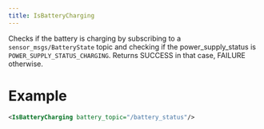 ```yaml
---
title: IsBatteryCharging
---
```


Checks if the battery is charging by subscribing to a `sensor_msgs/BatteryState` topic and checking if the power_supply_status is `POWER_SUPPLY_STATUS_CHARGING`. Returns SUCCESS in that case, FAILURE otherwise.

# Example

``` xml
<IsBatteryCharging battery_topic="/battery_status"/>
```
